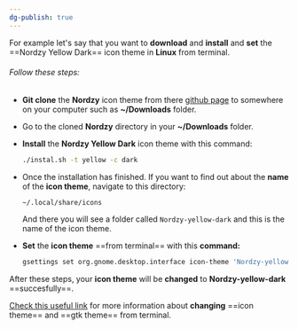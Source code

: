 ```yaml
---
dg-publish: true
---
```

For example let's say that you want to **download** and **install** and **set** the ==Nordzy Yellow Dark== icon theme in **Linux** from terminal. 
###### Follow these steps:
- **Git clone** the **Nordzy** icon theme from there [github page](https://github.com/alvatip/Nordzy-icon) to somewhere on your computer such as **~/Downloads** folder.
- Go to the cloned **Nordzy** directory in your **~/Downloads** folder.
- **Install** the **Nordzy Yellow Dark** icon theme with this command:
	```bash
	./instal.sh -t yellow -c dark
	```
- Once the installation has finished. If you want to find out about the **name** of the **icon theme**, navigate to this directory:
	
	`~/.local/share/icons`
	
	And there you will see a folder called `Nordzy-yellow-dark` and this is the name of the icon theme.
- **Set** the **icon theme** ==from terminal== with this **command:**
	```bash
	gsettings set org.gnome.desktop.interface icon-theme 'Nordzy-yellow-dark'
	```

After these steps, your **icon theme** will be **changed** to **Nordzy-yellow-dark** ==succesfully==.

[Check this useful link](https://askubuntu.com/questions/262868/how-to-set-icons-and-theme-from-terminal) for more information about **changing** ==icon theme== and ==gtk theme== from terminal.